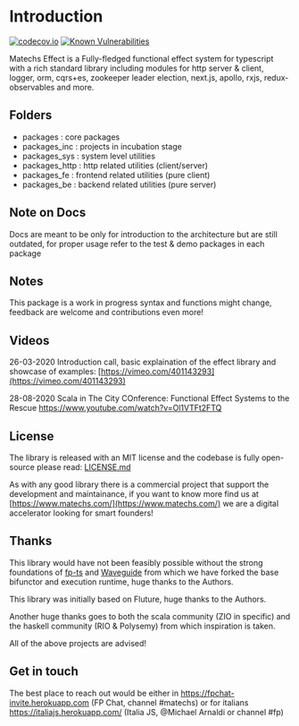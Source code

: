 # Introduction

[![codecov.io](http://codecov.io/github/mikearnaldi/matechs-effect/coverage.svg?branch=master)](http://codecov.io/github/mikearnaldi/matechs-effect) [![Known Vulnerabilities](https://snyk.io/test/github/Matechs-Garage/matechs-effect/badge.svg)](https://snyk.io/test/github/Matechs-Garage/{matechs-effect})

Matechs Effect is a Fully-fledged functional effect system for typescript with a rich standard library including modules for http server & client, logger, orm, cqrs+es, zookeeper leader election, next.js, apollo, rxjs, redux-observables and more.

## Folders
* packages : core packages
* packages_inc : projects in incubation stage
* packages_sys : system level utilities
* packages_http : http related utilities (client/server)
* packages_fe : frontend related utilities (pure client)
* packages_be : backend related utilities (pure server)

## Note on Docs
Docs are meant to be only for introduction to the architecture but are still outdated, for proper usage refer to the test & demo packages in each package

## Notes

This package is a work in progress syntax and functions might change, feedback are welcome and contributions even more!

## Videos
26-03-2020 Introduction call, basic explaination of the effect library and showcase of examples:
[https://vimeo.com/401143293](https://vimeo.com/401143293)

28-08-2020 Scala in The City COnference: Functional Effect Systems to the Rescue https://www.youtube.com/watch?v=Ol1VTFt2FTQ

## License
The library is released with an MIT license and the codebase is fully open-source please read: 
[LICENSE.md](https://github.com/mikearnaldi/matechs-effect/blob/master/LICENSE.md)

As with any good library there is a commercial project that support the development and maintainance, if you want to know more find us at [https://www.matechs.com/](https://www.matechs.com/) we are a digital accelerator looking for smart founders!

## Thanks

This library would have not been feasibly possible without the strong foundations of [fp-ts](https://github.com/gcanti/fp-ts) and [Waveguide](https://github.com/rzeigler/waveguide) from which we have forked the base bifunctor and execution runtime, huge thanks to the Authors.

This library was initially based on Fluture, huge thanks to the Authors.

Another huge thanks goes to both the scala community (ZIO in specific) and the haskell community (RIO & Polysemy) from which inspiration is taken.

All of the above projects are advised!

## Get in touch
The best place to reach out would be either in https://fpchat-invite.herokuapp.com (FP Chat, channel #matechs) or for italians https://italiajs.herokuapp.com/ (Italia JS, @Michael Arnaldi or channel #fp)
